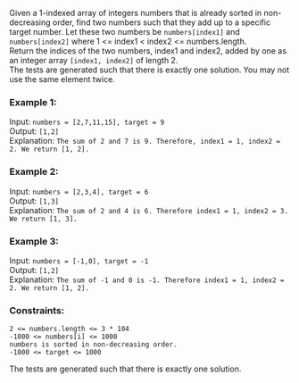Given a 1-indexed array of integers numbers that is already sorted in non-decreasing order, find two numbers such that they add up to a specific target number. Let these two numbers be `numbers[index1]` and `numbers[index2]` where 1 <= index1 < index2 <= numbers.length.  
Return the indices of the two numbers, index1 and index2, added by one as an integer array `[index1, index2]` of length 2.  
The tests are generated such that there is exactly one solution. You may not use the same element twice.  


 

### Example 1:
Input: `numbers = [2,7,11,15], target = 9`  
Output: `[1,2]`  
Explanation: `The sum of 2 and 7 is 9. Therefore, index1 = 1, index2 = 2. We return [1, 2].`  


### Example 2:
Input: `numbers = [2,3,4], target = 6`  
Output: `[1,3]`  
Explanation: `The sum of 2 and 4 is 6. Therefore index1 = 1, index2 = 3. We return [1, 3].`  


### Example 3:
Input: `numbers = [-1,0], target = -1`  
Output: `[1,2]`  
Explanation: `The sum of -1 and 0 is -1. Therefore index1 = 1, index2 = 2. We return [1, 2].`  
 

### Constraints:
`2 <= numbers.length <= 3 * 104`  
`-1000 <= numbers[i] <= 1000`  
`numbers is sorted in non-decreasing order.`  
`-1000 <= target <= 1000`  

The tests are generated such that there is exactly one solution.

